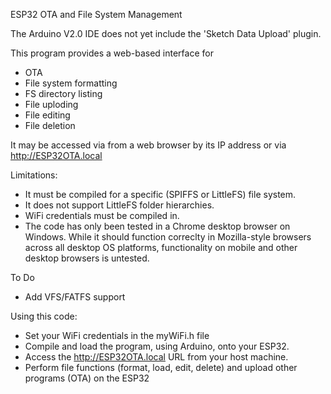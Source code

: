 ESP32 OTA and File System Management

The Arduino V2.0 IDE does not yet include the 'Sketch Data Upload' plugin.

This program provides a web-based interface for
* OTA
* File system formatting
* FS directory listing
* File uploding
* File editing
* File deletion

It may be accessed via from a web browser by its IP address or via http://ESP32OTA.local

Limitations:
* It must be compiled for a specific (SPIFFS or LittleFS) file system.
* It does not support LittleFS folder hierarchies.
* WiFi credentials must be compiled in.
* The code has only been tested in a Chrome desktop browser on Windows. While it should function correclty in Mozilla-style browsers across all desktop OS platforms, functionality on mobile and other desktop browsers is untested.

To Do
* Add VFS/FATFS support

Using this code:
* Set your WiFi credentials in the myWiFi.h file
* Compile and load the program, using Arduino,  onto your ESP32. 
* Access the http://ESP32OTA.local URL from your host machine.
* Perform file functions (format, load, edit, delete) and upload other programs (OTA) on the ESP32
